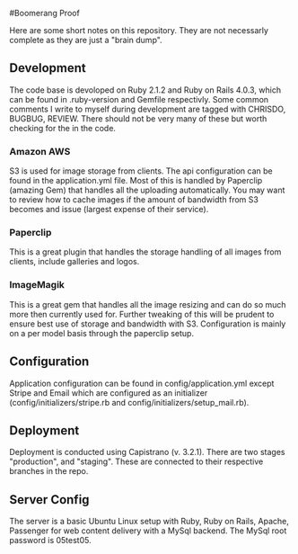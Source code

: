 #Boomerang Proof

Here are some short notes on this repository. They are not necessarly complete as they are just a
"brain dump".

## Development
The code base is devoloped on Ruby 2.1.2 and Ruby on Rails 4.0.3, which can be found in .ruby-version and Gemfile respectivly. Some common comments I write to myself during development
are tagged with CHRISDO, BUGBUG, REVIEW. There should not be very many of these but worth checking for the in the code.

  ### Amazon AWS
  S3 is used for image storage from clients. The api configuration can be found in the application.yml file. Most of this is handled by Paperclip (amazing Gem) that handles all the uploading automatically. You may want to review how to cache images if the amount of bandwidth from S3 becomes and issue (largest expense of their service).

  ### Paperclip
  This is a great plugin that handles the storage handling of all images from clients, include galleries and logos.

  ### ImageMagik
  This is a great gem that handles all the image resizing and can do so much more then currently used for. Further tweaking of this will be prudent to ensure best use of storage and bandwidth with S3. Configuration is mainly on a per model basis through the paperclip setup.

## Configuration
Application configuration can be found in config/application.yml except Stripe and Email which are configured as an initializer (config/initializers/stripe.rb and config/initializers/setup_mail.rb).

## Deployment
Deployment is conducted using Capistrano (v. 3.2.1). There are two stages "production", and "staging". These are connected to their respective branches in the repo.

## Server Config
The server is a basic Ubuntu Linux setup with Ruby, Ruby on Rails, Apache, Passenger for web
content delivery with a MySql backend. The MySql root password is 05test05.
